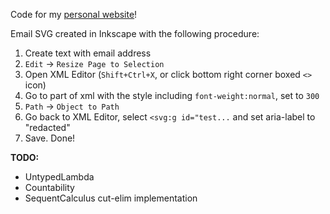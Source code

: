Code for my [personal website](https://colin-mcd.com)!

Email SVG created in Inkscape with the following procedure:
1. Create text with email address
2. `Edit` -> `Resize Page to Selection`
3. Open XML Editor (`Shift+Ctrl+X`, or click bottom right corner boxed `<>` icon)
4. Go to part of xml with the style including `font-weight:normal`, set to `300`
5. `Path` -> `Object to Path`
6. Go back to XML Editor, select `<svg:g id="test...` and set aria-label to "redacted"
7. Save. Done!


**TODO:**
- UntypedLambda
- Countability
- SequentCalculus cut-elim implementation
